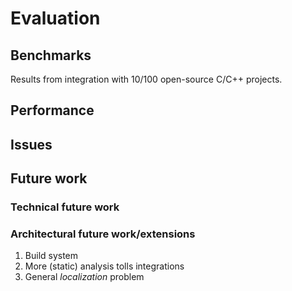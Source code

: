 # Evaluation

## Benchmarks

Results from integration with 10/100 open-source C/C++ projects.

## Performance

## Issues

## Future work

### Technical future work

### Architectural future work/extensions

1. Build system
2. More (static) analysis tolls integrations
3. General *localization* problem
